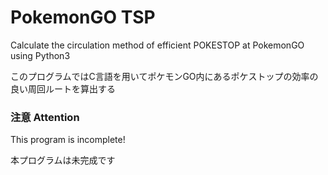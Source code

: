 # PokemonGO TSP

Calculate the circulation method of efficient POKESTOP at PokemonGO using Python3

このプログラムではC言語を用いてポケモンGO内にあるポケストップの効率の良い周回ルートを算出する

### 注意 Attention

This program is incomplete!

本プログラムは未完成です


